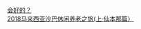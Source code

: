   
[会好的？](http://www.dianyue.me/archives/887/c7sk5w0qtljyenlz/)  
[2018马来西亚沙巴休闲养老之旅(上·仙本那篇）](http://www.dianyue.me/archives/073/fhnxofzz21il4c0n/)